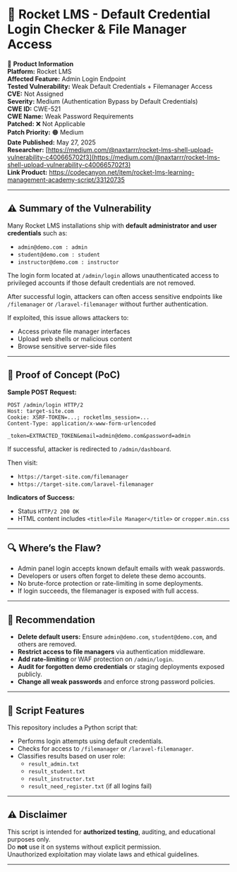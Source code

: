 # 🚀 Rocket LMS - Default Credential Login Checker & File Manager Access

📌 **Product Information**  
**Platform:** Rocket LMS  
**Affected Feature:** Admin Login Endpoint  
**Tested Vulnerability:** Weak Default Credentials + Filemanager Access  
**CVE:** Not Assigned  
**Severity:** Medium (Authentication Bypass by Default Credentials)  
**CWE ID:** CWE-521  
**CWE Name:** Weak Password Requirements  
**Patched:** ❌ Not Applicable  
**Patch Priority:** 🟠 Medium  
**Date Published:** May 27, 2025  
**Researcher:** [https://medium.com/@naxtarrr/rocket-lms-shell-upload-vulnerability-c400665702f3](https://medium.com/@naxtarrr/rocket-lms-shell-upload-vulnerability-c400665702f3)  
**Link Product:** https://codecanyon.net/item/rocket-lms-learning-management-academy-script/33120735

---

## ⚠️ Summary of the Vulnerability

Many Rocket LMS installations ship with **default administrator and user credentials** such as:

- `admin@demo.com : admin`
- `student@demo.com : student`
- `instructor@demo.com : instructor`

The login form located at `/admin/login` allows unauthenticated access to privileged accounts if those default credentials are not removed.

After successful login, attackers can often access sensitive endpoints like `/filemanager` or `/laravel-filemanager` without further authentication.

If exploited, this issue allows attackers to:

- Access private file manager interfaces
- Upload web shells or malicious content
- Browse sensitive server-side files

---

## 🧪 Proof of Concept (PoC)

**Sample POST Request:**

```http
POST /admin/login HTTP/2
Host: target-site.com
Cookie: XSRF-TOKEN=...; rocketlms_session=...
Content-Type: application/x-www-form-urlencoded

_token=EXTRACTED_TOKEN&email=admin@demo.com&password=admin
```

If successful, attacker is redirected to `/admin/dashboard`.

Then visit:

- `https://target-site.com/filemanager`
- `https://target-site.com/laravel-filemanager`

**Indicators of Success:**
- Status `HTTP/2 200 OK`
- HTML content includes `<title>File Manager</title>` or `cropper.min.css`

---

## 🔍 Where’s the Flaw?

- Admin panel login accepts known default emails with weak passwords.
- Developers or users often forget to delete these demo accounts.
- No brute-force protection or rate-limiting in some deployments.
- If login succeeds, the filemanager is exposed with full access.

---

## 🔐 Recommendation

- **Delete default users:** Ensure `admin@demo.com`, `student@demo.com`, and others are removed.
- **Restrict access to file managers** via authentication middleware.
- **Add rate-limiting** or WAF protection on `/admin/login`.
- **Audit for forgotten demo credentials** or staging deployments exposed publicly.
- **Change all weak passwords** and enforce strong password policies.

---

## 📁 Script Features

This repository includes a Python script that:

- Performs login attempts using default credentials.
- Checks for access to `/filemanager` or `/laravel-filemanager`.
- Classifies results based on user role:
  - `result_admin.txt`
  - `result_student.txt`
  - `result_instructor.txt`
  - `result_need_register.txt` (if all logins fail)

---

## ⚠️ Disclaimer

This script is intended for **authorized testing**, auditing, and educational purposes only.  
Do **not** use it on systems without explicit permission.  
Unauthorized exploitation may violate laws and ethical guidelines.

---
